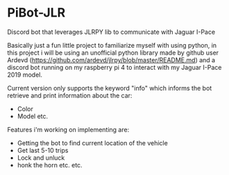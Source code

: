 # PiBot-JLR
Discord bot that leverages JLRPY lib to communicate with Jaguar I-Pace

Basically just a fun little project to familiarize myself with using python, in this project i will be using an unofficial python library made by github user Ardevd (https://github.com/ardevd/jlrpy/blob/master/README.md) and a discord bot running on my raspberry pi 4 to interact with my Jaguar I-Pace 2019 model.

Current version only supports the keyword "info" which informs the bot retrieve and print information about the car:
* Color
* Model
etc.

Features i'm working on implementing are:
* Getting the bot to find current location of the vehicle
* Get last 5-10 trips
* Lock and unluck
* honk the horn
etc. etc.
